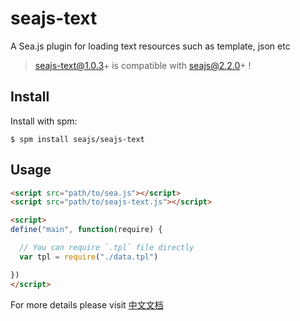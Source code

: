 seajs-text
==========

A Sea.js plugin for loading text resources such as template, json etc


> seajs-text@1.0.3+ is compatible with seajs@2.2.0+ !


Install
-------

Install with spm:

    $ spm install seajs/seajs-text


Usage
-----

```html
<script src="path/to/sea.js"></script>
<script src="path/to/seajs-text.js"></script>

<script>
define("main", function(require) {

  // You can require `.tpl` file directly
  var tpl = require("./data.tpl")

})
</script>
```

For more details please visit [中文文档](https://github.com/seajs/seajs-text/issues/1)


